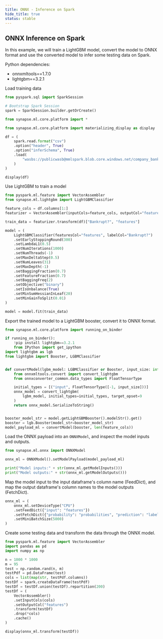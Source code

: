 ```yaml
---
title: ONNX - Inference on Spark
hide_title: true
status: stable
---
```

## ONNX Inference on Spark

In this example, we will train a LightGBM model, convert the model to ONNX format and use the converted model to infer some testing data on Spark.

Python dependencies:

- onnxmltools==1.7.0
- lightgbm==3.2.1


Load training data


```python
from pyspark.sql import SparkSession

# Bootstrap Spark Session
spark = SparkSession.builder.getOrCreate()

from synapse.ml.core.platform import *

from synapse.ml.core.platform import materializing_display as display
```


```python
df = (
    spark.read.format("csv")
    .option("header", True)
    .option("inferSchema", True)
    .load(
        "wasbs://publicwasb@mmlspark.blob.core.windows.net/company_bankruptcy_prediction_data.csv"
    )
)

display(df)
```

Use LightGBM to train a model


```python
from pyspark.ml.feature import VectorAssembler
from synapse.ml.lightgbm import LightGBMClassifier

feature_cols = df.columns[1:]
featurizer = VectorAssembler(inputCols=feature_cols, outputCol="features")

train_data = featurizer.transform(df)["Bankrupt?", "features"]

model = (
    LightGBMClassifier(featuresCol="features", labelCol="Bankrupt?")
    .setEarlyStoppingRound(300)
    .setLambdaL1(0.5)
    .setNumIterations(1000)
    .setNumThreads(-1)
    .setMaxDeltaStep(0.5)
    .setNumLeaves(31)
    .setMaxDepth(-1)
    .setBaggingFraction(0.7)
    .setFeatureFraction(0.7)
    .setBaggingFreq(2)
    .setObjective("binary")
    .setIsUnbalance(True)
    .setMinSumHessianInLeaf(20)
    .setMinGainToSplit(0.01)
)

model = model.fit(train_data)
```

Export the trained model to a LightGBM booster, convert it to ONNX format.


```python
from synapse.ml.core.platform import running_on_binder

if running_on_binder():
    !pip install lightgbm==3.2.1
    from IPython import get_ipython
import lightgbm as lgb
from lightgbm import Booster, LGBMClassifier


def convertModel(lgbm_model: LGBMClassifier or Booster, input_size: int) -> bytes:
    from onnxmltools.convert import convert_lightgbm
    from onnxconverter_common.data_types import FloatTensorType

    initial_types = [("input", FloatTensorType([-1, input_size]))]
    onnx_model = convert_lightgbm(
        lgbm_model, initial_types=initial_types, target_opset=9
    )
    return onnx_model.SerializeToString()


booster_model_str = model.getLightGBMBooster().modelStr().get()
booster = lgb.Booster(model_str=booster_model_str)
model_payload_ml = convertModel(booster, len(feature_cols))
```

Load the ONNX payload into an `ONNXModel`, and inspect the model inputs and outputs.


```python
from synapse.ml.onnx import ONNXModel

onnx_ml = ONNXModel().setModelPayload(model_payload_ml)

print("Model inputs:" + str(onnx_ml.getModelInputs()))
print("Model outputs:" + str(onnx_ml.getModelOutputs()))
```

Map the model input to the input dataframe's column name (FeedDict), and map the output dataframe's column names to the model outputs (FetchDict).


```python
onnx_ml = (
    onnx_ml.setDeviceType("CPU")
    .setFeedDict({"input": "features"})
    .setFetchDict({"probability": "probabilities", "prediction": "label"})
    .setMiniBatchSize(5000)
)
```

Create some testing data and transform the data through the ONNX model.


```python
from pyspark.ml.feature import VectorAssembler
import pandas as pd
import numpy as np

n = 1000 * 1000
m = 95
test = np.random.rand(n, m)
testPdf = pd.DataFrame(test)
cols = list(map(str, testPdf.columns))
testDf = spark.createDataFrame(testPdf)
testDf = testDf.union(testDf).repartition(200)
testDf = (
    VectorAssembler()
    .setInputCols(cols)
    .setOutputCol("features")
    .transform(testDf)
    .drop(*cols)
    .cache()
)

display(onnx_ml.transform(testDf))
```
